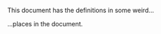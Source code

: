 [valid]: http://example.com/favicon.ico "Example.domain"

This document has the definitions in some weird...

[another]: http://example.org/favicon.ico "Example.domain"

...places in the document.
